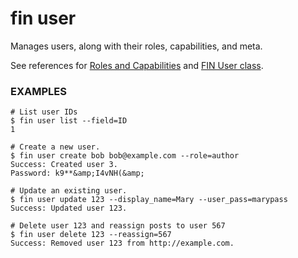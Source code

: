 # fin user

Manages users, along with their roles, capabilities, and meta.

See references for [Roles and Capabilities](https://codex.wordpress.org/Roles_and_Capabilities) and [FIN User class](https://codex.wordpress.org/Class_Reference/FIN_User).

### EXAMPLES

    # List user IDs
    $ fin user list --field=ID
    1

    # Create a new user.
    $ fin user create bob bob@example.com --role=author
    Success: Created user 3.
    Password: k9**&amp;I4vNH(&amp;

    # Update an existing user.
    $ fin user update 123 --display_name=Mary --user_pass=marypass
    Success: Updated user 123.

    # Delete user 123 and reassign posts to user 567
    $ fin user delete 123 --reassign=567
    Success: Removed user 123 from http://example.com.



